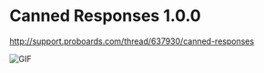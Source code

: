 Canned Responses 1.0.0
======================

http://support.proboards.com/thread/637930/canned-responses

![GIF](http://i.imgur.com/rUgOINy.gif)